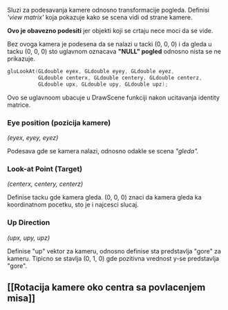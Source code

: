 
Sluzi za podesavanja kamere odnosno transformacije pogleda.
Definisi *'view matrix'* koja pokazuje kako se scena vidi od strane kamere.

**Ovo je obavezno podesiti** jer objekti koji se crtaju nece moci da se vide.

Bez ovoga kamera je podesena da se nalazi u tacki (0, 0, 0) i da gleda u tacku (0, 0, 0) sto uglavnom oznacava **"NULL" pogled** odnosno nista se ne prikazuje.

```c++
gluLookAt(GLdouble eyex, GLdouble eyey, GLdouble eyez,
		  GLdouble centerx, GLdouble centery, GLdouble centerz,
		  GLdouble upx, GLdouble upy, GLdouble upz);
```

Ovo se uglavnoom ubacuje u DrawScene funkciji nakon ucitavanja identity matrice.

### Eye position (pozicija kamere)

*(eyex, eyey, eyez)*

Podesava gde se kamera nalazi, odnosno odakle se scena *"gleda".*

### Look-at Point (Target)

*(centerx, centery, centerz)*

Definise tacku gde kamera gleda.
(0, 0, 0) znaci da kamera gleda ka koordinatnom pocetku, sto je i najcesci slucaj.

### Up Direction

*(upx, upy, upz)*

Definise "up" vektor za kameru, odnosno definise sta predstavlja "gore" za kameru.
Tipicno se stavlja (0, 1, 0) gde pozitivna vrednost y-se predstavlja "gore".

## [[Rotacija kamere oko centra sa povlacenjem misa]]

